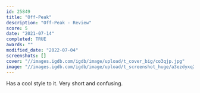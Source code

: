 ```yaml
---
id: 25849
title: "Off-Peak"
description: "Off-Peak - Review"
score: 5
date: "2021-07-14"
completed: TRUE
awards: ""
modified_date: "2022-07-04"
screenshots: []
cover: "//images.igdb.com/igdb/image/upload/t_cover_big/co3qjp.jpg"
image: "//images.igdb.com/igdb/image/upload/t_screenshot_huge/a3ezdyxq2eisfarfmpel.jpg"
---
```

Has a cool style to it. Very short and confusing.